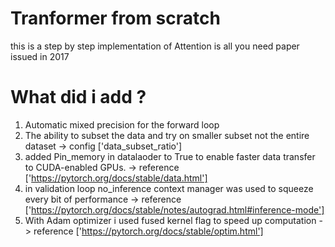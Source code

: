 # Tranformer from scratch

this is a step by step implementation of Attention is all you need paper issued in 2017

# What did i add ?
1. Automatic mixed precision for the forward loop
2. The ability to subset the data and try on smaller subset not the entire dataset -> config ['data_subset_ratio']
3. added Pin_memory in datalaoder to True to enable faster data transfer to CUDA-enabled GPUs. -> reference ['https://pytorch.org/docs/stable/data.html']
4. in validation loop no_inference context manager was used to squeeze every bit of performance -> reference ['https://pytorch.org/docs/stable/notes/autograd.html#inference-mode']
5. With Adam optimizer i used fused kernel flag to speed up computation -> reference ['https://pytorch.org/docs/stable/optim.html']
